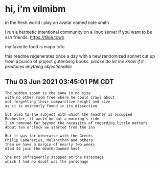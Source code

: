 # hi, i'm vilmibm

in the flesh world i play an avatar named nate smith

i run a hermetic intentional community on a linux server if you want to be ssh friends: https://tilde.town

my favorite food is mapo tofu

this readme regenerates once a day with a new randomized sonnet cut up from a bunch of project gutenberg books.
_please do let me know if it produces anything objectionable_

## Thu 03 Jun 2021 03:45:01 PM CDT

    The sudden spoon is the same in no size
    with no other room free where he could crawl about
    not forgetting their comparative height and size
    as it is evidently found in its dissection
    
    but also to the subject with which the teacher is occupied
    Rochester, it would be but a morning's ride
    I am removed far beyond the necessity of regarding little matters
    About ten o'clock we started from the inn
    
    But it was far otherwise with the Greeks
    Philip Camerarius, Melancthon and others
    then we have a margin of nearly two weeks
    Glad Id join the death-doomed host
    
    She not unfrequently stopped at the Parsonage
    which I had no doubt was the parsonage
